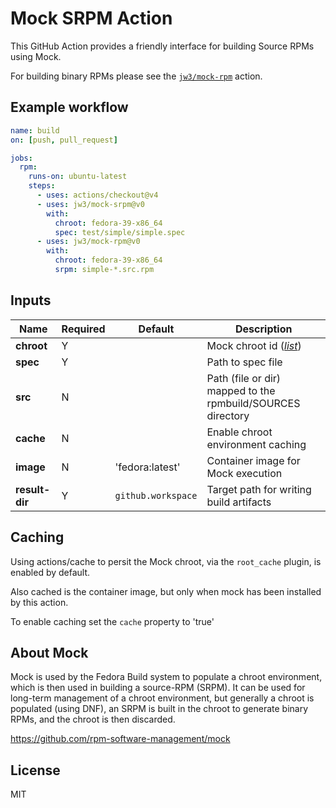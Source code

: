 Mock SRPM Action
===

This GitHub Action provides a friendly interface for building Source RPMs using Mock.

For building binary RPMs please see the [`jw3/mock-rpm`](https://github.com/jw3/mock-rpm) action.

## Example workflow

```yaml
name: build
on: [push, pull_request]

jobs:
  rpm:
    runs-on: ubuntu-latest
    steps:
      - uses: actions/checkout@v4
      - uses: jw3/mock-srpm@v0
        with:
          chroot: fedora-39-x86_64
          spec: test/simple/simple.spec
      - uses: jw3/mock-rpm@v0
        with:
          chroot: fedora-39-x86_64
          srpm: simple-*.src.rpm
```

## Inputs

| Name           | Required | Default            | Description                                                                                                     |
|----------------|----------|--------------------|-----------------------------------------------------------------------------------------------------------------|
| **chroot**     | Y        |                    | Mock chroot id ([_list_](https://github.com/rpm-software-management/mock/tree/main/mock-core-configs/etc/mock)) |
| **spec**       | Y        |                    | Path to spec file                                                                                               |
| **src**        | N        |                    | Path (file or dir) mapped to the rpmbuild/SOURCES directory                                                     |
| **cache**      | N        |                    | Enable chroot environment caching                                                                               |
| **image**      | N        | 'fedora:latest'    | Container image for Mock execution                                                                              |
| **result-dir** | Y        | `github.workspace` | Target path for writing build artifacts                                                                         |

## Caching

Using actions/cache to persit the Mock chroot, via the `root_cache` plugin, is enabled by default.

Also cached is the container image, but only when mock has been installed by this action.

To enable caching set the `cache` property to 'true'

## About Mock

Mock is used by the Fedora Build system to populate a chroot environment, which is then used in building a source-RPM (SRPM). It can be used for long-term management of a chroot environment, but generally a chroot is populated (using DNF), an SRPM is built in the chroot to generate binary RPMs, and the chroot is then discarded.

https://github.com/rpm-software-management/mock

## License

MIT
